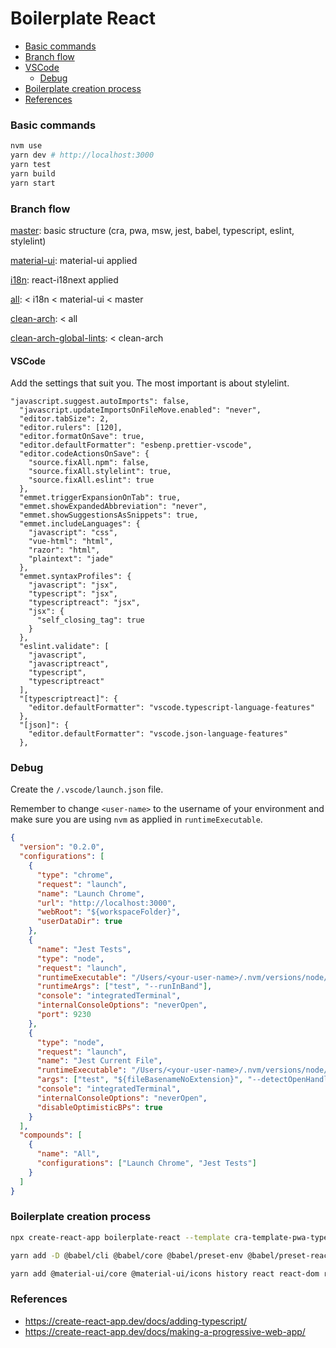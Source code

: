 # Boilerplate React

- [Basic commands](#basic-commands)
- [Branch flow](#branch-flow)
- [VSCode](#vscode)
  - [Debug](#debug)
- [Boilerplate creation process](#boilerplate-creation-process)
- [References](#references)

### Basic commands

```bash
nvm use
yarn dev # http://localhost:3000
yarn test
yarn build
yarn start
```

### Branch flow

[master](https://github.com/jefferson-william/boilerplate-react): basic structure (cra, pwa, msw, jest, babel, typescript, eslint, stylelint)

[material-ui](https://github.com/jefferson-william/boilerplate-react/tree/material-ui): material-ui applied

[i18n](https://github.com/jefferson-william/boilerplate-react/tree/i18n): react-i18next applied

[all](https://github.com/jefferson-william/boilerplate-react/tree/all): < i18n < material-ui < master

[clean-arch](https://github.com/jefferson-william/boilerplate-react/tree/clean-arch): < all

[clean-arch-global-lints](https://github.com/jefferson-william/boilerplate-react/tree/clean-arch-global-lints): < clean-arch

#### VSCode

Add the settings that suit you. The most important is about stylelint.

```
"javascript.suggest.autoImports": false,
  "javascript.updateImportsOnFileMove.enabled": "never",
  "editor.tabSize": 2,
  "editor.rulers": [120],
  "editor.formatOnSave": true,
  "editor.defaultFormatter": "esbenp.prettier-vscode",
  "editor.codeActionsOnSave": {
    "source.fixAll.npm": false,
    "source.fixAll.stylelint": true,
    "source.fixAll.eslint": true
  },
  "emmet.triggerExpansionOnTab": true,
  "emmet.showExpandedAbbreviation": "never",
  "emmet.showSuggestionsAsSnippets": true,
  "emmet.includeLanguages": {
    "javascript": "css",
    "vue-html": "html",
    "razor": "html",
    "plaintext": "jade"
  },
  "emmet.syntaxProfiles": {
    "javascript": "jsx",
    "typescript": "jsx",
    "typescriptreact": "jsx",
    "jsx": {
      "self_closing_tag": true
    }
  },
  "eslint.validate": [
    "javascript",
    "javascriptreact",
    "typescript",
    "typescriptreact"
  ],
  "[typescriptreact]": {
    "editor.defaultFormatter": "vscode.typescript-language-features"
  },
  "[json]": {
    "editor.defaultFormatter": "vscode.json-language-features"
  },
```

### Debug

Create the `/.vscode/launch.json` file.

Remember to change `<user-name>` to the username of your environment and make sure you are using `nvm` as applied in `runtimeExecutable`.

```json
{
  "version": "0.2.0",
  "configurations": [
    {
      "type": "chrome",
      "request": "launch",
      "name": "Launch Chrome",
      "url": "http://localhost:3000",
      "webRoot": "${workspaceFolder}",
      "userDataDir": true
    },
    {
      "name": "Jest Tests",
      "type": "node",
      "request": "launch",
      "runtimeExecutable": "/Users/<your-user-name>/.nvm/versions/node/v14.17.3/bin/yarn",
      "runtimeArgs": ["test", "--runInBand"],
      "console": "integratedTerminal",
      "internalConsoleOptions": "neverOpen",
      "port": 9230
    },
    {
      "type": "node",
      "request": "launch",
      "name": "Jest Current File",
      "runtimeExecutable": "/Users/<your-user-name>/.nvm/versions/node/v14.17.3/bin/yarn",
      "args": ["test", "${fileBasenameNoExtension}", "--detectOpenHandles"],
      "console": "integratedTerminal",
      "internalConsoleOptions": "neverOpen",
      "disableOptimisticBPs": true
    }
  ],
  "compounds": [
    {
      "name": "All",
      "configurations": ["Launch Chrome", "Jest Tests"]
    }
  ]
}
```

### Boilerplate creation process

```bash
npx create-react-app boilerplate-react --template cra-template-pwa-typescript

yarn add -D @babel/cli @babel/core @babel/preset-env @babel/preset-react @babel/preset-typescript @babel/runtime @commitlint/cli @commitlint/config-conventional @testing-library/dom @testing-library/jest-dom @testing-library/react @types/jest @types/node @types/react @types/react-router-dom @types/react-dom @types/styled-components @typescript-eslint/eslint-plugin @typescript-eslint/parser babel-jest babel-loader babel-plugin-import babel-plugin-styled-components commitizen cz-conventional-changelog eslint eslint-config-airbnb eslint-config-airbnb-typescript eslint-config-prettier eslint-plugin-import eslint-plugin-jest eslint-plugin-jsx-a11y eslint-plugin-prettier eslint-plugin-react eslint-plugin-react-hooks eslint-plugin-import-helpers eslint-import-resolver-typescript husky jest jest-transform-stub jest-styled-components lint-staged mutationobserver-shim prettier stylelint stylelint-config-prettier stylelint-config-rational-declaration stylelint-config-recommended stylelint-config-recommended-scss stylelint-order stylelint-prettier stylelint-scss ts-jest ts-loader typescript @hot-loader/react-dom react-app-rewire-hot-loader customize-cra react-app-rewired react-app-rewire-aliases babel-plugin-module-resolver msw jest-watch-typeahead

yarn add @material-ui/core @material-ui/icons history react react-dom react-router-dom react-hot-loader styled-components workbox-background-sync workbox-broadcast-update workbox-cacheable-response workbox-core workbox-expiration workbox-google-analytics workbox-navigation-preload workbox-precaching workbox-range-requests workbox-routing workbox-strategies workbox-streams i18next i18next-browser-languagedetector i18next-xhr-backend react-i18next
```

### References

- https://create-react-app.dev/docs/adding-typescript/
- https://create-react-app.dev/docs/making-a-progressive-web-app/
